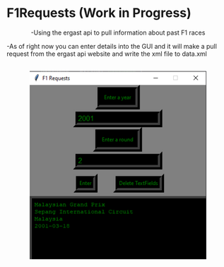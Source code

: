 # F1Requests (Work in Progress)

<p align="center">
-Using the ergast api to pull information about past F1 races

-As of right now you can enter details into the GUI and it will make a pull request from the ergast api website and write the xml file to data.xml
<br>
<br>
</p>

<p align="center">
  <img width="400" height="426" src="f1Req.png">
</p>
